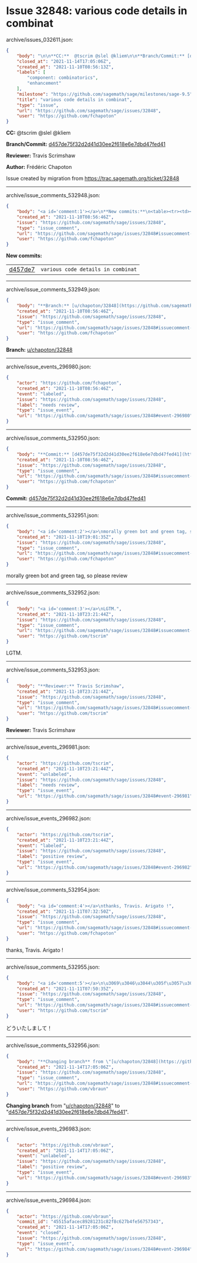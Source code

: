 # Issue 32848: various code details in combinat

archive/issues_032611.json:
```json
{
    "body": "\n\n**CC:**  @tscrim @slel @kliem\n\n**Branch/Commit:** [d457de75f32d2d41d30ee2f618e6e7dbd47fed41](https://github.com/sagemath/sagetrac-mirror/commit/d457de75f32d2d41d30ee2f618e6e7dbd47fed41)\n\n**Reviewer:** Travis Scrimshaw\n\n**Author:** Fr\u00e9d\u00e9ric Chapoton\n\nIssue created by migration from https://trac.sagemath.org/ticket/32848\n\n",
    "closed_at": "2021-11-14T17:05:06Z",
    "created_at": "2021-11-10T08:56:13Z",
    "labels": [
        "component: combinatorics",
        "enhancement"
    ],
    "milestone": "https://github.com/sagemath/sage/milestones/sage-9.5",
    "title": "various code details in combinat",
    "type": "issue",
    "url": "https://github.com/sagemath/sage/issues/32848",
    "user": "https://github.com/fchapoton"
}
```


**CC:**  @tscrim @slel @kliem

**Branch/Commit:** [d457de75f32d2d41d30ee2f618e6e7dbd47fed41](https://github.com/sagemath/sagetrac-mirror/commit/d457de75f32d2d41d30ee2f618e6e7dbd47fed41)

**Reviewer:** Travis Scrimshaw

**Author:** Frédéric Chapoton

Issue created by migration from https://trac.sagemath.org/ticket/32848





---

archive/issue_comments_532948.json:
```json
{
    "body": "<a id='comment:1'></a>\n**New commits:**\n<table><tr><td><a href=\"https://github.com/sagemath/sagetrac-mirror/commit/d457de75f32d2d41d30ee2f618e6e7dbd47fed41\">d457de7</a></td><td><code>various code details in combinat</code></td></tr></table>\n",
    "created_at": "2021-11-10T08:56:46Z",
    "issue": "https://github.com/sagemath/sage/issues/32848",
    "type": "issue_comment",
    "url": "https://github.com/sagemath/sage/issues/32848#issuecomment-532948",
    "user": "https://github.com/fchapoton"
}
```

<a id='comment:1'></a>
**New commits:**
<table><tr><td><a href="https://github.com/sagemath/sagetrac-mirror/commit/d457de75f32d2d41d30ee2f618e6e7dbd47fed41">d457de7</a></td><td><code>various code details in combinat</code></td></tr></table>




---

archive/issue_comments_532949.json:
```json
{
    "body": "**Branch:** [u/chapoton/32848](https://github.com/sagemath/sagetrac-mirror/tree/u/chapoton/32848)",
    "created_at": "2021-11-10T08:56:46Z",
    "issue": "https://github.com/sagemath/sage/issues/32848",
    "type": "issue_comment",
    "url": "https://github.com/sagemath/sage/issues/32848#issuecomment-532949",
    "user": "https://github.com/fchapoton"
}
```

**Branch:** [u/chapoton/32848](https://github.com/sagemath/sagetrac-mirror/tree/u/chapoton/32848)



---

archive/issue_events_296980.json:
```json
{
    "actor": "https://github.com/fchapoton",
    "created_at": "2021-11-10T08:56:46Z",
    "event": "labeled",
    "issue": "https://github.com/sagemath/sage/issues/32848",
    "label": "needs review",
    "type": "issue_event",
    "url": "https://github.com/sagemath/sage/issues/32848#event-296980"
}
```



---

archive/issue_comments_532950.json:
```json
{
    "body": "**Commit:** [d457de75f32d2d41d30ee2f618e6e7dbd47fed41](https://github.com/sagemath/sagetrac-mirror/commit/d457de75f32d2d41d30ee2f618e6e7dbd47fed41)",
    "created_at": "2021-11-10T08:56:46Z",
    "issue": "https://github.com/sagemath/sage/issues/32848",
    "type": "issue_comment",
    "url": "https://github.com/sagemath/sage/issues/32848#issuecomment-532950",
    "user": "https://github.com/fchapoton"
}
```

**Commit:** [d457de75f32d2d41d30ee2f618e6e7dbd47fed41](https://github.com/sagemath/sagetrac-mirror/commit/d457de75f32d2d41d30ee2f618e6e7dbd47fed41)



---

archive/issue_comments_532951.json:
```json
{
    "body": "<a id='comment:2'></a>\nmorally green bot and green tag, so please review",
    "created_at": "2021-11-10T19:01:35Z",
    "issue": "https://github.com/sagemath/sage/issues/32848",
    "type": "issue_comment",
    "url": "https://github.com/sagemath/sage/issues/32848#issuecomment-532951",
    "user": "https://github.com/fchapoton"
}
```

<a id='comment:2'></a>
morally green bot and green tag, so please review



---

archive/issue_comments_532952.json:
```json
{
    "body": "<a id='comment:3'></a>\nLGTM.",
    "created_at": "2021-11-10T23:21:44Z",
    "issue": "https://github.com/sagemath/sage/issues/32848",
    "type": "issue_comment",
    "url": "https://github.com/sagemath/sage/issues/32848#issuecomment-532952",
    "user": "https://github.com/tscrim"
}
```

<a id='comment:3'></a>
LGTM.



---

archive/issue_comments_532953.json:
```json
{
    "body": "**Reviewer:** Travis Scrimshaw",
    "created_at": "2021-11-10T23:21:44Z",
    "issue": "https://github.com/sagemath/sage/issues/32848",
    "type": "issue_comment",
    "url": "https://github.com/sagemath/sage/issues/32848#issuecomment-532953",
    "user": "https://github.com/tscrim"
}
```

**Reviewer:** Travis Scrimshaw



---

archive/issue_events_296981.json:
```json
{
    "actor": "https://github.com/tscrim",
    "created_at": "2021-11-10T23:21:44Z",
    "event": "unlabeled",
    "issue": "https://github.com/sagemath/sage/issues/32848",
    "label": "needs review",
    "type": "issue_event",
    "url": "https://github.com/sagemath/sage/issues/32848#event-296981"
}
```



---

archive/issue_events_296982.json:
```json
{
    "actor": "https://github.com/tscrim",
    "created_at": "2021-11-10T23:21:44Z",
    "event": "labeled",
    "issue": "https://github.com/sagemath/sage/issues/32848",
    "label": "positive review",
    "type": "issue_event",
    "url": "https://github.com/sagemath/sage/issues/32848#event-296982"
}
```



---

archive/issue_comments_532954.json:
```json
{
    "body": "<a id='comment:4'></a>\nthanks, Travis. Arigato !",
    "created_at": "2021-11-11T07:32:50Z",
    "issue": "https://github.com/sagemath/sage/issues/32848",
    "type": "issue_comment",
    "url": "https://github.com/sagemath/sage/issues/32848#issuecomment-532954",
    "user": "https://github.com/fchapoton"
}
```

<a id='comment:4'></a>
thanks, Travis. Arigato !



---

archive/issue_comments_532955.json:
```json
{
    "body": "<a id='comment:5'></a>\n\u3069\u3046\u3044\u305f\u3057\u307e\u3057\u3066\uff01",
    "created_at": "2021-11-11T07:50:35Z",
    "issue": "https://github.com/sagemath/sage/issues/32848",
    "type": "issue_comment",
    "url": "https://github.com/sagemath/sage/issues/32848#issuecomment-532955",
    "user": "https://github.com/tscrim"
}
```

<a id='comment:5'></a>
どういたしまして！



---

archive/issue_comments_532956.json:
```json
{
    "body": "**Changing branch** from \"[u/chapoton/32848](https://github.com/sagemath/sagetrac-mirror/tree/u/chapoton/32848)\" to \"[d457de75f32d2d41d30ee2f618e6e7dbd47fed41](https://github.com/sagemath/sagetrac-mirror/commit/d457de75f32d2d41d30ee2f618e6e7dbd47fed41)\".",
    "created_at": "2021-11-14T17:05:06Z",
    "issue": "https://github.com/sagemath/sage/issues/32848",
    "type": "issue_comment",
    "url": "https://github.com/sagemath/sage/issues/32848#issuecomment-532956",
    "user": "https://github.com/vbraun"
}
```

**Changing branch** from "[u/chapoton/32848](https://github.com/sagemath/sagetrac-mirror/tree/u/chapoton/32848)" to "[d457de75f32d2d41d30ee2f618e6e7dbd47fed41](https://github.com/sagemath/sagetrac-mirror/commit/d457de75f32d2d41d30ee2f618e6e7dbd47fed41)".



---

archive/issue_events_296983.json:
```json
{
    "actor": "https://github.com/vbraun",
    "created_at": "2021-11-14T17:05:06Z",
    "event": "unlabeled",
    "issue": "https://github.com/sagemath/sage/issues/32848",
    "label": "positive review",
    "type": "issue_event",
    "url": "https://github.com/sagemath/sage/issues/32848#event-296983"
}
```



---

archive/issue_events_296984.json:
```json
{
    "actor": "https://github.com/vbraun",
    "commit_id": "45515afacec89281231c82f8c627b4fe56757343",
    "created_at": "2021-11-14T17:05:06Z",
    "event": "closed",
    "issue": "https://github.com/sagemath/sage/issues/32848",
    "type": "issue_event",
    "url": "https://github.com/sagemath/sage/issues/32848#event-296984"
}
```
